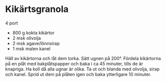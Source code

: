 # Kikärtsgranola

4 port

 - 800 g kokta kikärtor
 - 2 msk olivolja
 - 2 msk agave/lönnsirap
 - 1 msk malen kanel

Häll av kikärtorna och låt dem torka. Sätt ugnen på 200°. Fördela kikärtorna på en plåt med bakplåtspapper och baka i ca 45 minuter, tills de är knapriga. Ha koll då alla ugnar är olika. Ta ut och blanda med olivolja, sirap och kanel. Sprid ut dem på plåten igen och baka ytterligare 10 minuter.
